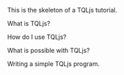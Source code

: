 This is the skeleton of a TQLjs tutorial.

What is TQLjs?

How do I use TQLjs?

What is possible with TQLjs?

Writing a simple TQLjs program.
